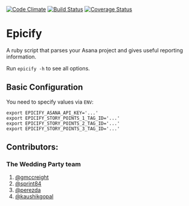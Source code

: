 [![Code Climate](https://codeclimate.com/github/weddingparty/epicify.png)](https://codeclimate.com/github/weddingparty/epicify)
[![Build Status](https://travis-ci.org/weddingparty/epicify.png)](https://travis-ci.org/weddingparty/epicify)
[![Coverage Status](https://coveralls.io/repos/weddingparty/epicify/badge.png?branch=master)](https://coveralls.io/r/weddingparty/epicify?branch=master)

# Epicify

A ruby script that parses your Asana project and gives useful reporting information.

Run ```epicify -h``` to see all options.

## Basic Configuration

You need to specify  values via `ENV`:

    export EPICIFY_ASANA_API_KEY='...'
    export EPICIFY_STORY_POINTS_1_TAG_ID='...'
    export EPICIFY_STORY_POINTS_2_TAG_ID='...'
    export EPICIFY_STORY_POINTS_3_TAG_ID='...'

## Contributors:

### The Wedding Party team

1. [@gmccreight](https://github.com/gmccreight/)
2. [@sprint84](https://github.com/@sprint84/)
3. [@perezda](https://github.com/@perezda/)
4. [@kaushikgopal](https://github.com/@kaushikgopal/)

